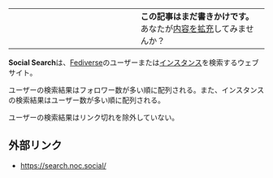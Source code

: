 <div>

<table>
<colgroup>
<col style="width: 50%" />
<col style="width: 50%" />
</colgroup>
<tbody>
<tr class="odd">
<td></td>
<td><strong>この記事はまだ書きかけです。</strong>
<div>
あなたが<a href="https://ja.mstdn.wiki/Social_Search&amp;action=edit" rel="nofollow">内容を拡充</a>してみませんか？
</div></td>
</tr>
</tbody>
</table>

**Social Search**は、[Fediverse](/Fediverse "Fediverse")のユーザーまたは[インスタンス](/%E3%82%A4%E3%83%B3%E3%82%B9%E3%82%BF%E3%83%B3%E3%82%B9 "インスタンス")を検索するウェブサイト。

ユーザーの検索結果はフォロワー数が多い順に配列される。また、インスタンスの検索結果はユーザー数が多い順に配列される。

ユーザーの検索結果はリンク切れを除外していない。

## 外部リンク

-   <a href="https://search.noc.social/" rel="nofollow">https://search.noc.social/</a>

</div>
